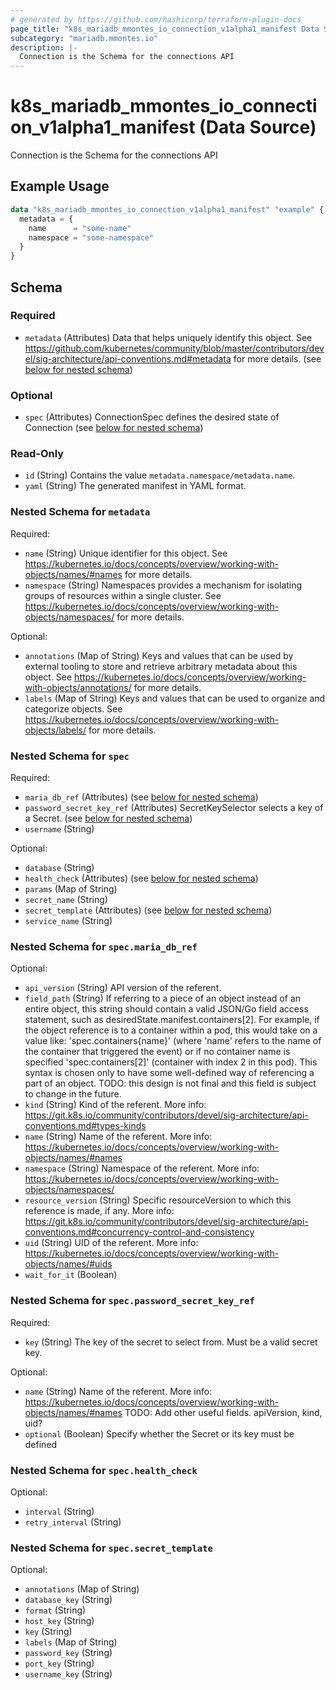 ```yaml
---
# generated by https://github.com/hashicorp/terraform-plugin-docs
page_title: "k8s_mariadb_mmontes_io_connection_v1alpha1_manifest Data Source - terraform-provider-k8s"
subcategory: "mariadb.mmontes.io"
description: |-
  Connection is the Schema for the connections API
---
```


# k8s_mariadb_mmontes_io_connection_v1alpha1_manifest (Data Source)

Connection is the Schema for the connections API

## Example Usage

```terraform
data "k8s_mariadb_mmontes_io_connection_v1alpha1_manifest" "example" {
  metadata = {
    name      = "some-name"
    namespace = "some-namespace"
  }
}
```

<!-- schema generated by tfplugindocs -->
## Schema

### Required

- `metadata` (Attributes) Data that helps uniquely identify this object. See https://github.com/kubernetes/community/blob/master/contributors/devel/sig-architecture/api-conventions.md#metadata for more details. (see [below for nested schema](#nestedatt--metadata))

### Optional

- `spec` (Attributes) ConnectionSpec defines the desired state of Connection (see [below for nested schema](#nestedatt--spec))

### Read-Only

- `id` (String) Contains the value `metadata.namespace/metadata.name`.
- `yaml` (String) The generated manifest in YAML format.

<a id="nestedatt--metadata"></a>
### Nested Schema for `metadata`

Required:

- `name` (String) Unique identifier for this object. See https://kubernetes.io/docs/concepts/overview/working-with-objects/names/#names for more details.
- `namespace` (String) Namespaces provides a mechanism for isolating groups of resources within a single cluster. See https://kubernetes.io/docs/concepts/overview/working-with-objects/namespaces/ for more details.

Optional:

- `annotations` (Map of String) Keys and values that can be used by external tooling to store and retrieve arbitrary metadata about this object. See https://kubernetes.io/docs/concepts/overview/working-with-objects/annotations/ for more details.
- `labels` (Map of String) Keys and values that can be used to organize and categorize objects. See https://kubernetes.io/docs/concepts/overview/working-with-objects/labels/ for more details.


<a id="nestedatt--spec"></a>
### Nested Schema for `spec`

Required:

- `maria_db_ref` (Attributes) (see [below for nested schema](#nestedatt--spec--maria_db_ref))
- `password_secret_key_ref` (Attributes) SecretKeySelector selects a key of a Secret. (see [below for nested schema](#nestedatt--spec--password_secret_key_ref))
- `username` (String)

Optional:

- `database` (String)
- `health_check` (Attributes) (see [below for nested schema](#nestedatt--spec--health_check))
- `params` (Map of String)
- `secret_name` (String)
- `secret_template` (Attributes) (see [below for nested schema](#nestedatt--spec--secret_template))
- `service_name` (String)

<a id="nestedatt--spec--maria_db_ref"></a>
### Nested Schema for `spec.maria_db_ref`

Optional:

- `api_version` (String) API version of the referent.
- `field_path` (String) If referring to a piece of an object instead of an entire object, this string should contain a valid JSON/Go field access statement, such as desiredState.manifest.containers[2]. For example, if the object reference is to a container within a pod, this would take on a value like: 'spec.containers{name}' (where 'name' refers to the name of the container that triggered the event) or if no container name is specified 'spec.containers[2]' (container with index 2 in this pod). This syntax is chosen only to have some well-defined way of referencing a part of an object. TODO: this design is not final and this field is subject to change in the future.
- `kind` (String) Kind of the referent. More info: https://git.k8s.io/community/contributors/devel/sig-architecture/api-conventions.md#types-kinds
- `name` (String) Name of the referent. More info: https://kubernetes.io/docs/concepts/overview/working-with-objects/names/#names
- `namespace` (String) Namespace of the referent. More info: https://kubernetes.io/docs/concepts/overview/working-with-objects/namespaces/
- `resource_version` (String) Specific resourceVersion to which this reference is made, if any. More info: https://git.k8s.io/community/contributors/devel/sig-architecture/api-conventions.md#concurrency-control-and-consistency
- `uid` (String) UID of the referent. More info: https://kubernetes.io/docs/concepts/overview/working-with-objects/names/#uids
- `wait_for_it` (Boolean)


<a id="nestedatt--spec--password_secret_key_ref"></a>
### Nested Schema for `spec.password_secret_key_ref`

Required:

- `key` (String) The key of the secret to select from.  Must be a valid secret key.

Optional:

- `name` (String) Name of the referent. More info: https://kubernetes.io/docs/concepts/overview/working-with-objects/names/#names TODO: Add other useful fields. apiVersion, kind, uid?
- `optional` (Boolean) Specify whether the Secret or its key must be defined


<a id="nestedatt--spec--health_check"></a>
### Nested Schema for `spec.health_check`

Optional:

- `interval` (String)
- `retry_interval` (String)


<a id="nestedatt--spec--secret_template"></a>
### Nested Schema for `spec.secret_template`

Optional:

- `annotations` (Map of String)
- `database_key` (String)
- `format` (String)
- `host_key` (String)
- `key` (String)
- `labels` (Map of String)
- `password_key` (String)
- `port_key` (String)
- `username_key` (String)
